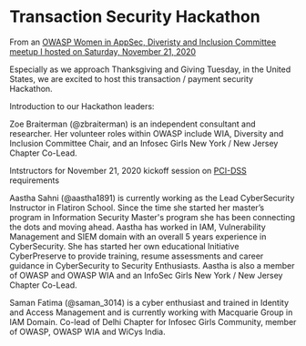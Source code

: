 # Transaction Security Hackathon

From an [OWASP Women in AppSec, Diveristy and Inclusion Committee meetup I hosted on Saturday, November 21, 2020](https://www.meetup.com/womeninappsec/events/274279132/)

Especially as we approach Thanksgiving and Giving Tuesday, in the United States, we are excited to host this transaction / payment security Hackathon.



Introduction to our Hackathon leaders:

Zoe Braiterman (@zbraiterman) is an independent consultant and researcher. Her volunteer roles within OWASP include WIA, Diversity and Inclusion Committee Chair, and an Infosec Girls New York / New Jersey Chapter Co-Lead.


Intstructors for November 21, 2020 kickoff session on [PCI-DSS](https://www.pcisecuritystandards.org) requirements

Aastha Sahni (@aastha1891) is currently working as the Lead CyberSecurity Instructor in Flatiron School. Since the time she started her master’s program in Information Security Master's program she has been connecting the dots and moving ahead. Aastha has worked in IAM, Vulnerability Management and SIEM domain with an overall 5 years experience in CyberSecurity. She has started her own educational Initiative CyberPreserve to provide training, resume assessments and career guidance in CyberSecurity to Security Enthusiasts. Aastha is also a member of OWASP and OWASP WIA and an InfoSec Girls New York / New Jersey Chapter Co-Lead.

Saman Fatima (@saman_3014) is a cyber enthusiast and trained in Identity and Access Management and is currently working with Macquarie Group in IAM Domain. Co-lead of Delhi Chapter for Infosec Girls Community, member of OWASP, OWASP WIA and WiCys India.
